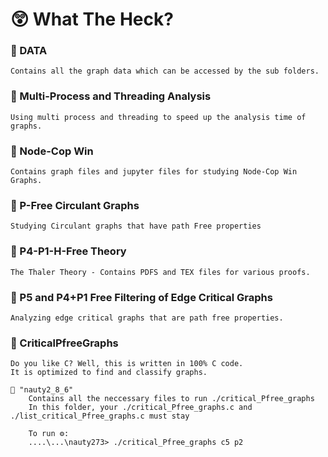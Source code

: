 # 😲 What The Heck?

### 📂 DATA 

    Contains all the graph data which can be accessed by the sub folders.

### 📂 Multi-Process and Threading Analysis

    Using multi process and threading to speed up the analysis time of graphs.

### 📂 Node-Cop Win

    Contains graph files and jupyter files for studying Node-Cop Win Graphs.

### 📂 P-Free Circulant Graphs 

    Studying Circulant graphs that have path Free properties

### 📂 P4-P1-H-Free Theory 

    The Thaler Theory - Contains PDFS and TEX files for various proofs.

### 📂 P5 and P4+P1 Free Filtering of Edge Critical Graphs

    Analyzing edge critical graphs that are path free properties. 

### 📂 CriticalPfreeGraphs

    Do you like C? Well, this is written in 100% C code.
    It is optimized to find and classify graphs.

    📂 "nauty2_8_6"
        Contains all the neccessary files to run ./critical_Pfree_graphs
        In this folder, your ./critical_Pfree_graphs.c and ./list_critical_Pfree_graphs.c must stay

        To run ⚙️:
        ....\...\nauty273> ./critical_Pfree_graphs c5 p2
        

